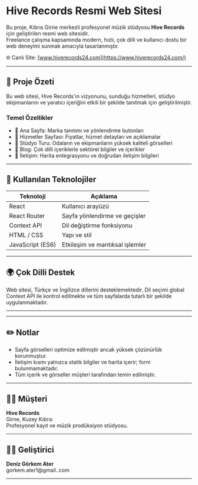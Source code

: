 # Hive Records Resmi Web Sitesi

Bu proje, Kıbrıs Girne merkezli profesyonel müzik stüdyosu **Hive Records** için geliştirilen resmi web sitesidir.  
Freelance çalışma kapsamında modern, hızlı, çok dilli ve kullanıcı dostu bir web deneyimi sunmak amacıyla tasarlanmıştır.

🌐 Canlı Site: [www.hiverecords24.com](https://www.hiverecords24.com/)

---

## 📌 Proje Özeti

Bu web sitesi, Hive Records'ın vizyonunu, sunduğu hizmetleri, stüdyo ekipmanlarını ve yaratıcı içeriğini etkili bir şekilde tanıtmak için geliştirilmiştir.

### Temel Özellikler

- 🧭 Ana Sayfa: Marka tanıtımı ve yönlendirme butonları
- 💼 Hizmetler Sayfası: Fiyatlar, hizmet detayları ve açıklamalar
- 🏢 Stüdyo Turu: Odaların ve ekipmanların yüksek kaliteli görselleri
- 📝 Blog: Çok dilli içeriklerle sektörel bilgiler ve içerikler
- 📍 İletişim: Harita entegrasyonu ve doğrudan iletişim bilgileri

---

## 🚀 Kullanılan Teknolojiler

| Teknoloji         | Açıklama                                  |
|------------------|--------------------------------------------|
| React            | Kullanıcı arayüzü                          |
| React Router     | Sayfa yönlendirme ve geçişler              |
| Context API      | Dil değiştirme fonksiyonu                  |
| HTML / CSS       | Yapı ve stil                               |
| JavaScript (ES6) | Etkileşim ve mantıksal işlemler            |


---

## 🌍 Çok Dilli Destek

Web sitesi, Türkçe ve İngilizce dillerini desteklemektedir. Dil seçimi global Context API ile kontrol edilmekte ve tüm sayfalarda tutarlı bir şekilde uygulanmaktadır.

---


---

## ✏️ Notlar

- Sayfa görselleri optimize edilmiştir ancak yüksek çözünürlük korunmuştur.
- İletişim kısmı yalnızca statik bilgiler ve harita içerir; form bulunmamaktadır.
- Tüm içerik ve görseller müşteri tarafından temin edilmiştir.

---

## 👨‍💼 Müşteri

**Hive Records**  
Girne, Kuzey Kıbrıs  
Profesyonel kayıt ve müzik prodüksiyon stüdyosu.

---

## 👨‍💻 Geliştirici

**Deniz Görkem Ater**  
gorkem.ater1@gmail..com

---
